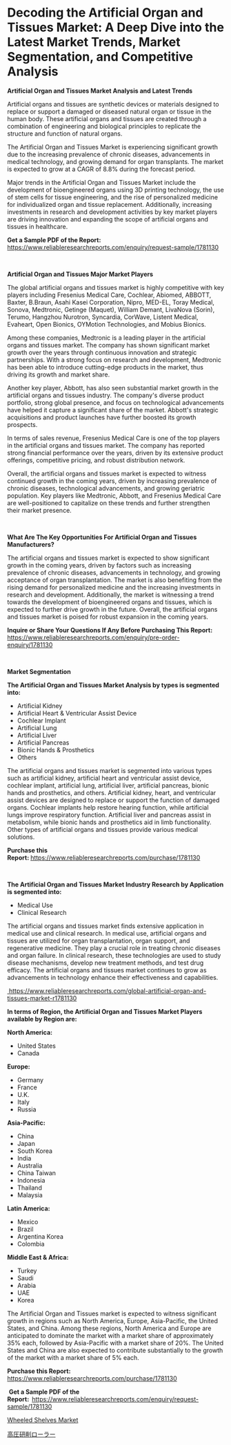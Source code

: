 <p><h1>Decoding the Artificial Organ and Tissues Market: A Deep Dive into the Latest Market Trends, Market Segmentation, and Competitive Analysis</h1></p><p><strong>Artificial Organ and Tissues Market Analysis and Latest Trends</strong></p>
<p><p>Artificial organs and tissues are synthetic devices or materials designed to replace or support a damaged or diseased natural organ or tissue in the human body. These artificial organs and tissues are created through a combination of engineering and biological principles to replicate the structure and function of natural organs.</p><p>The Artificial Organ and Tissues Market is experiencing significant growth due to the increasing prevalence of chronic diseases, advancements in medical technology, and growing demand for organ transplants. The market is expected to grow at a CAGR of 8.8% during the forecast period.</p><p>Major trends in the Artificial Organ and Tissues Market include the development of bioengineered organs using 3D printing technology, the use of stem cells for tissue engineering, and the rise of personalized medicine for individualized organ and tissue replacement. Additionally, increasing investments in research and development activities by key market players are driving innovation and expanding the scope of artificial organs and tissues in healthcare.</p></p>
<p><strong>Get a Sample PDF of the Report:&nbsp;</strong> <a href="https://www.reliableresearchreports.com/enquiry/request-sample/1781130">https://www.reliableresearchreports.com/enquiry/request-sample/1781130</a></p>
<p>&nbsp;</p>
<p><strong>Artificial Organ and Tissues Major Market Players</strong></p>
<p><p>The global artificial organs and tissues market is highly competitive with key players including Fresenius Medical Care, Cochlear, Abiomed, ABBOTT, Baxter, B.Braun, Asahi Kasei Corporation, Nipro, MED-EL, Toray Medical, Sonova, Medtronic, Getinge (Maquet), William Demant, LivaNova (Sorin), Terumo, Hangzhou Nurotron, Syncardia, CorWave, Listent Medical, Evaheart, Open Bionics, OYMotion Technologies, and Mobius Bionics.</p><p>Among these companies, Medtronic is a leading player in the artificial organs and tissues market. The company has shown significant market growth over the years through continuous innovation and strategic partnerships. With a strong focus on research and development, Medtronic has been able to introduce cutting-edge products in the market, thus driving its growth and market share.</p><p>Another key player, Abbott, has also seen substantial market growth in the artificial organs and tissues industry. The company's diverse product portfolio, strong global presence, and focus on technological advancements have helped it capture a significant share of the market. Abbott's strategic acquisitions and product launches have further boosted its growth prospects.</p><p>In terms of sales revenue, Fresenius Medical Care is one of the top players in the artificial organs and tissues market. The company has reported strong financial performance over the years, driven by its extensive product offerings, competitive pricing, and robust distribution network.</p><p>Overall, the artificial organs and tissues market is expected to witness continued growth in the coming years, driven by increasing prevalence of chronic diseases, technological advancements, and growing geriatric population. Key players like Medtronic, Abbott, and Fresenius Medical Care are well-positioned to capitalize on these trends and further strengthen their market presence.</p></p>
<p>&nbsp;</p>
<p><strong>What Are The Key Opportunities For Artificial Organ and Tissues Manufacturers?</strong></p>
<p><p>The artificial organs and tissues market is expected to show significant growth in the coming years, driven by factors such as increasing prevalence of chronic diseases, advancements in technology, and growing acceptance of organ transplantation. The market is also benefiting from the rising demand for personalized medicine and the increasing investments in research and development. Additionally, the market is witnessing a trend towards the development of bioengineered organs and tissues, which is expected to further drive growth in the future. Overall, the artificial organs and tissues market is poised for robust expansion in the coming years.</p></p>
<p><strong>Inquire or Share Your Questions If Any Before Purchasing This Report:</strong> <a href="https://www.reliableresearchreports.com/enquiry/pre-order-enquiry/1781130">https://www.reliableresearchreports.com/enquiry/pre-order-enquiry/1781130</a></p>
<p>&nbsp;</p>
<p><strong>Market Segmentation</strong></p>
<p><strong>The Artificial Organ and Tissues Market Analysis by types is segmented into:</strong></p>
<p><ul><li>Artificial Kidney</li><li>Artificial Heart & Ventricular Assist Device</li><li>Cochlear Implant</li><li>Artificial Lung</li><li>Artificial Liver</li><li>Artificial Pancreas</li><li>Bionic Hands & Prosthetics</li><li>Others</li></ul></p>
<p><p>The artificial organs and tissues market is segmented into various types such as artificial kidney, artificial heart and ventricular assist device, cochlear implant, artificial lung, artificial liver, artificial pancreas, bionic hands and prosthetics, and others. Artificial kidney, heart, and ventricular assist devices are designed to replace or support the function of damaged organs. Cochlear implants help restore hearing function, while artificial lungs improve respiratory function. Artificial liver and pancreas assist in metabolism, while bionic hands and prosthetics aid in limb functionality. Other types of artificial organs and tissues provide various medical solutions.</p></p>
<p><strong>Purchase this Report:&nbsp;</strong><a href="https://www.reliableresearchreports.com/purchase/1781130">https://www.reliableresearchreports.com/purchase/1781130</a></p>
<p>&nbsp;</p>
<p><strong>The Artificial Organ and Tissues Market Industry Research by Application is segmented into:</strong></p>
<p><ul><li>Medical Use</li><li>Clinical Research</li></ul></p>
<p><p>The artificial organs and tissues market finds extensive application in medical use and clinical research. In medical use, artificial organs and tissues are utilized for organ transplantation, organ support, and regenerative medicine. They play a crucial role in treating chronic diseases and organ failure. In clinical research, these technologies are used to study disease mechanisms, develop new treatment methods, and test drug efficacy. The artificial organs and tissues market continues to grow as advancements in technology enhance their effectiveness and capabilities.</p></p>
<p><a href="https://www.reliableresearchreports.com/global-artificial-organ-and-tissues-market-r1781130">&nbsp;https://www.reliableresearchreports.com/global-artificial-organ-and-tissues-market-r1781130</a></p>
<p><strong>In terms of Region, the Artificial Organ and Tissues Market Players available by Region are:</strong></p>
<p>
    <p> <strong> North America: </strong>
        <ul>
            <li>United States</li>
            <li>Canada</li>
        </ul>
        </p> 
    <p> <strong> Europe: </strong>
        <ul>
            <li>Germany</li>
            <li>France</li>
            <li>U.K.</li>
            <li>Italy</li>
            <li>Russia</li>
        </ul>
        </p> 
    <p> <strong> Asia-Pacific: </strong>
        <ul>
            <li>China</li>
            <li>Japan</li>
            <li>South Korea</li>
            <li>India</li>
            <li>Australia</li>
            <li>China Taiwan</li>
            <li>Indonesia</li>
            <li>Thailand</li>
            <li>Malaysia</li>
        </ul>
        </p> 
    <p> <strong> Latin America: </strong>
        <ul>
            <li>Mexico</li>
            <li>Brazil</li>
            <li>Argentina Korea</li>
            <li>Colombia</li>
        </ul>
        </p> 
    <p> <strong> Middle East & Africa: </strong>
        <ul>
            <li>Turkey</li>
            <li>Saudi</li>
            <li>Arabia</li>
            <li>UAE</li>
            <li>Korea</li>
        </ul>
    </p>
    </p>
<p><p>The Artificial Organ and Tissues market is expected to witness significant growth in regions such as North America, Europe, Asia-Pacific, the United States, and China. Among these regions, North America and Europe are anticipated to dominate the market with a market share of approximately 35% each, followed by Asia-Pacific with a market share of 20%. The United States and China are also expected to contribute substantially to the growth of the market with a market share of 5% each.</p></p>
<p><strong>Purchase this Report: </strong><a href="https://www.reliableresearchreports.com/purchase/1781130">https://www.reliableresearchreports.com/purchase/1781130</a></p>
<p>&nbsp;<strong>Get a Sample PDF of the Report:&nbsp;&nbsp;</strong><a href="https://www.reliableresearchreports.com/enquiry/request-sample/1781130">https://www.reliableresearchreports.com/enquiry/request-sample/1781130</a></p>
<p><strong></strong></p>
<p><p><a href="https://view.publitas.com/reportprime-1/global-wheeled-shelves-industry-types-applications-market-players-regional-growth-analysis-and-future-scenarios-2024-2031/">Wheeled Shelves Market</a></p><p><a href="https://github.com/MosesSpinka1914/Market-Research-Report-List-2/blob/main/9039244104798.md">高圧研削ローラー</a></p></p>